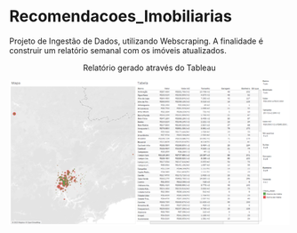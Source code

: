 # Recomendacoes_Imobiliarias
Projeto de Ingestão de Dados, utilizando Webscraping. A finalidade é construir um relatório semanal com os imóveis atualizados.

<p align="center">Relatório gerado através do Tableau</p>

<div align="center">
<img src="https://github.com/Lucas-Sobreira/Recomendacoes_Imobiliarias/blob/main/Relatorio.png"/>
</div>

<!--- [Relatório.pdf](https://github.com/Lucas-Sobreira/Recomendacoes_Imobiliarias/files/11366303/Relatorio.pdf) --->
